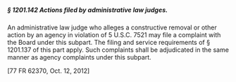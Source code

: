##### § 1201.142 Actions filed by administrative law judges. #####

An administrative law judge who alleges a constructive removal or other action by an agency in violation of 5 U.S.C. 7521 may file a complaint with the Board under this subpart. The filing and service requirements of § 1201.137 of this part apply. Such complaints shall be adjudicated in the same manner as agency complaints under this subpart.

[77 FR 62370, Oct. 12, 2012]